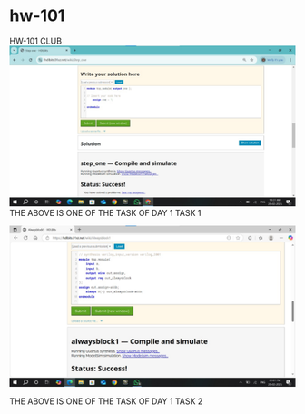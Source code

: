 # hw-101
HW-101 CLUB
![IMAGE ALT](https://github.com/SankaraSubramanian1012/hw-101/blob/8a780b9f3134538a129a2790fe3fb8c164666b14/TASK%20-%201/WhatsApp%20Image%202025-02-20%20at%2010.28.11_fc30c242.jpg)
THE ABOVE IS ONE OF THE TASK OF DAY 1 TASK 1



![IMAGE ALT](https://github.com/SankaraSubramanian1012/hw-101/blob/main/TASK%202/WhatsApp%20Image%202025-02-20%20at%2021.02.14_b4a8c4c1.jpg)

THE ABOVE IS ONE OF THE TASK OF DAY 1 TASK 2
